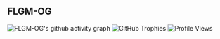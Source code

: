 ## FLGM-OG

![FLGM-OG's github activity graph](https://github-readme-activity-graph.vercel.app/graph?username=FLGM-OG&theme=react-dark&hide_border=true)
![GitHub Trophies](https://github-profile-trophy.vercel.app/?username=FLGM-OG&theme=matrix&no-frame=true&no-bg=true&margin-w=4&column=8)
![Profile Views](https://komarev.com/ghpvc/?username=FLGM-OG&color=blue)
